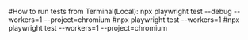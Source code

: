 #How to run tests from Terminal(Local): npx playwright test --debug --workers=1 --project=chromium
#npx playwright test --workers=1
#npx playwright test --workers=1 --project=chromium
